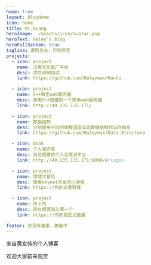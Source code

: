 ```yaml
---
home: true
layout: BlogHome
icon: home
title: Mr.Huang
heroImage: ./assets/icon/avatar.png
heroText: Haley's blog
heroFullScreen: true
tagline: 道阻且长，行则将至
projects:
  - icon: project
    name: 汉服文化推广平台
    desc: 项目详细描述
    link: https://github.com/Haleymax/Hanfu

  - icon: project
    name: C++微型web服务器
    desc: 使用C++搭建的一个简单web服务器
    link: http://49.235.135.171/

  - icon: project
    name: 数据结构
    desc: 分别使用不同的编程语言实现数据结构代码的编写
    link: https://github.com/Haleymax/Data-Structure

  - icon: book
    name: 个人知识库
    desc: 自己搭建的个人云笔记平台
    link: http://49.235.135.171:8090/#/login

  - icon: project
    name: 球球大冒险
    desc: 使用skynet开发的小游戏
    link: https://你的文章链接

  - icon: project
    name: 待上线
    desc: 还在想该加入哪一个
    link: https://你的自定义链接

footer: 还没有备案，筹备中
---
```


来自黄宏伟的个人博客

欢迎大家前来观赏


